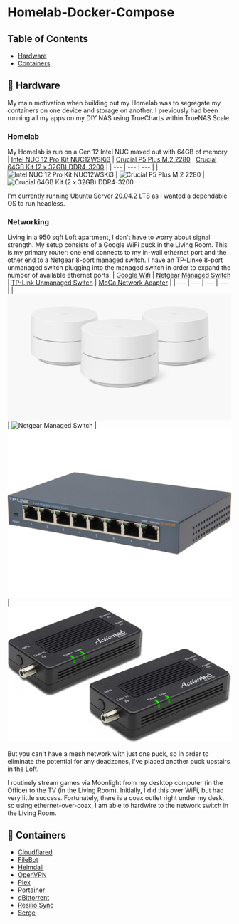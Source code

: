 # Homelab-Docker-Compose
## Table of Contents
* [Hardware](#🔩-hardware)
* [Containers](#🫙-containers)
## 🔩 Hardware
My main motivation when building out my Homelab was to segregate my containers on one device and storage on another. I previously had been running all my apps on my DIY NAS using TrueCharts within TrueNAS Scale. 
### Homelab
My Homelab is run on a Gen 12 Intel NUC maxed out with 64GB of memory.
| [Intel NUC 12 Pro Kit NUC12WSKi3](https://www.intel.com/content/www/us/en/products/sku/121613/intel-nuc-12-pro-kit-nuc12wski3/specifications.html) | [Crucial P5 Plus M.2 2280](https://www.amazon.com/gp/product/B098WL46RS/ref=ppx_yo_dt_b_asin_title_o01_s00?ie=UTF8&th=1) | [Crucial 64GB Kit (2 x 32GB) DDR4-3200](https://static.bhphoto.com/images/images500x500/1605087322_1600343.jpg) |
| --- | --- | --- |
| ![Intel NUC 12 Pro Kit NUC12WSKi3](https://simplynuc.com/wp-content/uploads/2022/09/K-Front-Angle_Wallstreet_Slim.png) | ![Crucial P5 Plus M.2 2280](https://static.bhphoto.com/images/multiple_images/images500x500/1668449643_IMG_1570381.jpg) | ![Crucial 64GB Kit (2 x 32GB) DDR4-3200](https://static.bhphoto.com/images/images500x500/1605087322_1600343.jpg) 

I'm currently running Ubuntu Server 20.04.2 LTS as I wanted a dependable OS to run headless. 
### Networking
Living in a 950 sqft Loft apartment, I don't have to worry about signal strength. My setup consists of a Google WiFi puck in the Living Room. This is my primary router: one end connects to my in-wall ethernet port and the other end to a Netgear 8-port managed switch. I have an TP-Linke 8-port unmanaged switch plugging into the managed switch in order to expand the number of available ethernet ports.
| [Google Wifi](https://store.google.com/us/product/google_wifi_2nd_gen?hl=en-US) | [Netgear Managed Switch](https://www.amazon.com/gp/product/B07PLFCQVK/ref=ppx_yo_dt_b_asin_title_o08_s00?ie=UTF8&psc=1) | [TP-Link Unmanaged Switch](https://www.amazon.com/gp/product/B00A121WN6/ref=ppx_od_dt_b_asin_title_s00?ie=UTF8&psc=1) | [MoCa Network Adapter](https://www.amazon.com/Actiontec-MoCA-Network-Adapter-Ethernet/dp/B013J7O3X0/ref=sr_1_3?dchild=1&keywords=ethernet%2Bover%2Bcoax&qid=1629947247&sr=8-3&th=1) |
| --- | --- | --- | --- |
| ![Google Wifi](https://raw.githubusercontent.com/theglus/Home-Assistant-Config/master/www/readme/network/google_wifi.jpg) | ![Netgear Managed Switch](https://m.media-amazon.com/images/I/61TAP3WjZyL._AC_SL1500_.jpg) | ![TP-Link Managed Switch](https://raw.githubusercontent.com/theglus/Home-Assistant-Config/master/www/readme/network/switch.jpg) | ![MoCa Network Adapter](https://raw.githubusercontent.com/theglus/Home-Assistant-Config/master/www/readme/network/coax.jpg) 

But you can't have a mesh network with just one puck, so in order to eliminate the potential for any deadzones, I've placed another puck upstairs in the Loft.

I routinely stream games via Moonlight from my desktop computer (in the Office) to the TV (in the Living Room). Initially, I did this over WiFi, but had very little success. Fortunately, there is a coax outlet right under my desk, so using ethernet-over-coax, I am able to hardwire to the network switch in the Living Room.
## 🫙 Containers
* [Cloudflared](https://hub.docker.com/r/cloudflare/cloudflared)
* [FileBot](https://hub.docker.com/r/jlesage/filebot)
* [Heimdall](https://docs.linuxserver.io/images/docker-heimdall)
* [OpenVPN](https://hub.docker.com/r/dperson/openvpn-client)
* [Plex](https://docs.linuxserver.io/images/docker-plex)
* [Portainer](https://hub.docker.com/r/portainer/portainer-ce)
* [qBittorrent](https://docs.linuxserver.io/images/docker-qbittorrent)
* [Resilio Sync](https://docs.linuxserver.io/images/docker-resilio-sync)
* [Serge](https://github.com/nsarrazin/serge)

